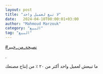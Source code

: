 ```yaml
---
layout: post
title: "لا تبع لعميل واحد"
date:   2024-04-10T00:00:01+03:00
author: "Mahmoud Marzouk"
category: "البيع"
tag: "البيع"
---
```



[<u>\#نصيحة\_من\_خبير</u>](https://www.facebook.com/hashtag/%D9%86%D8%B5%D9%8A%D8%AD%D8%A9_%D9%85%D9%86_%D8%AE%D8%A8%D9%8A%D8%B1?__eep__=6&__cft__%5b0%5d=AZVsRfKLDRWLPpUhoxAGUB8llPaBtt8oqxx59p6H0FkiN2PJyEqK5ldaMvz0tSUb_X1YHc3MgTzkTDS-hLjUUdmvVAr8K9oBTQR6XAwI7GP_o3_AIAA8nygBX3h52v3o5hzBvundAIN8bke43PQ5u-35o7ihC620moGRERP3Bzfa6w&__tn__=*NK-R)

.

ما تبيعش لعميل واحد أكتر من ٢٠ ٪ من إنتاج مصنعك
